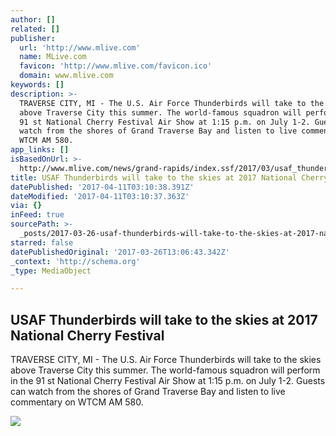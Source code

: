 ```yaml
---
author: []
related: []
publisher:
  url: 'http://www.mlive.com'
  name: MLive.com
  favicon: 'http://www.mlive.com/favicon.ico'
  domain: www.mlive.com
keywords: []
description: >-
  TRAVERSE CITY, MI - The U.S. Air Force Thunderbirds will take to the skies
  above Traverse City this summer. The world-famous squadron will perform in the
  91 st National Cherry Festival Air Show at 1:15 p.m. on July 1-2. Guests can
  watch from the shores of Grand Traverse Bay and listen to live commentary on
  WTCM AM 580.
app_links: []
isBasedOnUrl: >-
  http://www.mlive.com/news/grand-rapids/index.ssf/2017/03/usaf_thunderbirds_will_take_to.html
title: USAF Thunderbirds will take to the skies at 2017 National Cherry Festival
datePublished: '2017-04-11T03:10:38.391Z'
dateModified: '2017-04-11T03:10:37.363Z'
via: {}
inFeed: true
sourcePath: >-
  _posts/2017-03-26-usaf-thunderbirds-will-take-to-the-skies-at-2017-national-ch.md
starred: false
datePublishedOriginal: '2017-03-26T13:06:43.342Z'
_context: 'http://schema.org'
_type: MediaObject

---
```

<article style=""><h1>USAF Thunderbirds will take to the skies at 2017 National Cherry Festival</h1><p>TRAVERSE CITY, MI - The U.S. Air Force Thunderbirds will take to the skies above Traverse City this summer. The world-famous squadron will perform in the 91 st National Cherry Festival Air Show at 1:15 p.m. on July 1-2. Guests can watch from the shores of Grand Traverse Bay and listen to live commentary on WTCM AM 580.</p><img src="http://image.mlive.com/home/mlive-media/width620/img/grpress/news_impact/photo/22328388-standard.jpg" /></article>